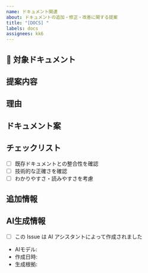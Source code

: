 ```yaml
---
name: ドキュメント関連
about: ドキュメントの追加・修正・改善に関する提案
title: "[DOCS] "
labels: docs
assignees: kk6
---
```


## 📄 対象ドキュメント
<!-- 追加・修正するドキュメントの種類や対象を記載してください -->

## 提案内容
<!-- ドキュメントに関する提案内容を具体的に記載してください -->

## 理由
<!-- なぜこの変更が必要か、または有益かを説明してください -->

## ドキュメント案
<!-- 可能であれば、提案するドキュメントの内容案や構成を記載してください -->

## チェックリスト
- [ ] 既存ドキュメントとの整合性を確認
- [ ] 技術的な正確さを確認
- [ ] わかりやすさ・読みやすさを考慮

## 追加情報
<!-- 提案に関連する他の情報があれば記載してください -->

## AI生成情報
<!-- AIアシスタントが作成した場合は記入してください -->
- [ ] この Issue は AI アシスタントによって作成されました
- AIモデル: <!-- 自身のモデル名を記載。例: Claude Sonnet 4, GPT-4.1 など -->
- 作成日時: <!-- YYYY-MM-DD HH:MM 形式 -->
- 生成根拠: <!-- ユーザーの要求やプロンプトの概要 -->
